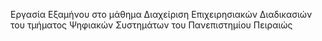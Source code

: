 Εργασία Εξαμήνου στο μάθημα Διαχείριση Επιχειρησιακών Διαδικασιών του τμήματος Ψηφιακών Συστημάτων του Πανεπιστημίου Πειραιώς
